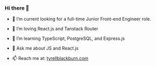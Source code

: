 ### Hi there 👋

- 👯 I’m current looking for a full-time Junior Front-end Engineer role.

- 🔭 I’m loving React.js and Tanstack Router
- 🌱 I’m learning TypeScript, PostgreSQL, and Express.js
- 💬 Ask me about JS and React.js
- 📫 Reach me at: [tyrellblackburn.com](https://www.tyrellblackburn.com)
